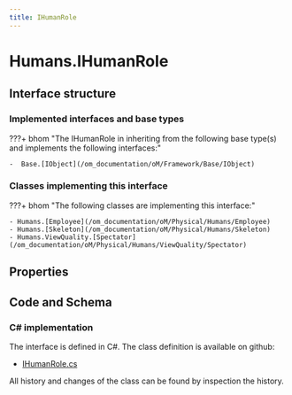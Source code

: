 ```yaml
---
title: IHumanRole
---
```


# Humans.IHumanRole



## Interface structure

### Implemented interfaces and base types

???+ bhom "The IHumanRole in inheriting from the following base type(s) and implements the following interfaces:"

    -  Base.[IObject](/om_documentation/oM/Framework/Base/IObject)


### Classes implementing this interface

???+ bhom "The following classes are implementing this interface:"

    - Humans.[Employee](/om_documentation/oM/Physical/Humans/Employee)
    - Humans.[Skeleton](/om_documentation/oM/Physical/Humans/Skeleton)
    - Humans.ViewQuality.[Spectator](/om_documentation/oM/Physical/Humans/ViewQuality/Spectator)


## Properties

## Code and Schema

### C# implementation

The interface is defined in C#. The class definition is available on github:

- [IHumanRole.cs](https://github.com/BHoM/BHoM/blob/develop/Humans_oM/Interfaces/IHumanRole.cs)

All history and changes of the class can be found by inspection the history.
